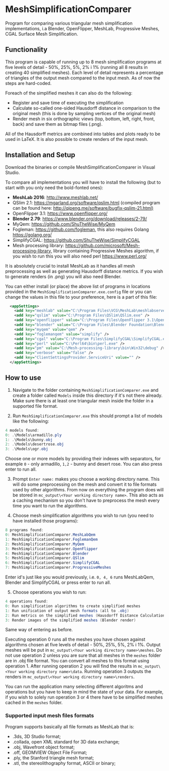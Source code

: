 # MeshSimplificationComparer

Program for comparing various triangular mesh simplification implementations, i.a Blender, OpenFlipper, MeshLab, Progressive Meshes, CGAL Surface Mesh Simplification.

## Functionality

This program is capable of running up to 8 mesh simplification programs at five levels of detail - 50\%, 25\%, 5\%, 2\% i 1\% (running all 8 results in creating 40 simplified meshes). Each level of detail represents a percentage of triangles of the output mesh compared to the input mesh. As of now the steps are hard-coded.

Foreach of the simplified meshes it can also do the following:

- Register and save time of executing the simplification
- Calculate so-called one-sided Hausdorff distance in comparison to the original mesh (this is done by sampling vertices of the original mesh)  
- Render mesh in six orthographic views (top, bottom, left, right, front, back) and save them as bitmap files (.png).

All of the Hausdorff metrics are combined into tables and plots ready to be used in LaTeX.
It is also possible to create renders of the input mesh.

## Installation and Setup

Download the binaries or compile MeshSimplificationComparer in Visual Studio.

To compare all implementations you will have to install the following (but to start with you only need the bold-fonted ones):

- **MeshLab 2016**: <http://www.meshlab.net/>
- QSlim 2.1: <https://mgarland.org/software/qslim.html> (compiled program can be found here: <http://qipeng.me/software/bugfix-qslim-21.html)>
- OpenFlipper 3.1: <https://www.openflipper.org/>
- **Blender 2.79**: <https://www.blender.org/download/releases/2-79/>
- MyQem: <https://github.com/ShuTheWise/MyQem>
- Fogleman: <https://github.com/fogleman,> this also requires Golang <https://golang.org/>
- SimplifyCGAL: <https://github.com/ShuTheWise/SimplifyCGAL>
- Mesh processing library: <https://github.com/microsoft/Mesh-processing-library,> library containing Progressive Meshes algorithm, if you wish to run this you will also need perl  <https://www.perl.org/>

It is absolutely crucial to install MeshLab as it handles all mesh preprocessing as well as generating Hausdorff distance metrics.
If you wish to generate renders (in .png) you will also need Blender.

You can either install (or place) the above list of programs in locations provided in the `MeshSimplificationComparer.exe.config` file or you can change the values in this file to your preference, here is a part of this file:

```xml
  <appSettings>
    <add key="meshlab" value="C:\Program Files\VCG\MeshLab\meshlabserver.exe" />
    <add key="qslim" value="C:\Program Files\QSlim\QSlim.exe" />
    <add key="openflipper" value="C:\Program Files\OpenFlipper 3.1\OpenFlipper.exe" />
    <add key="blender" value="C:\Program Files\Blender Foundation\Blender\blender.exe" />
    <add key="myqem" value="qem" />
    <add key="foglemanqem" value="simplify" />
    <add key="cgal" value="C:\Program Files\SimplifyCGAL\SimplifyCGAL.exe" />
    <add key="perl" value="C:\Perl64\bin\perl.exe" />
    <add key="pm" value="C:\Mesh-processing-library\bin\Win32\debug" />
    <add key="verbose" value="false" />
    <add key="ClientSettingsProvider.ServiceUri" value="" />
  </appSettings>
```

## How to use

1. Navigate to the folder containing `MeshSimplificationComparer.exe` and create a folder called `Models` inside this directory if it's not there already. Make sure there is at least one triangular mesh inside the folder in a supported file format.

2. Run `MeshSimplificationComparer.exe` this should prompt a list of models like the following:

```csharp
4 models found:
0: .\Models\armadillo.ply
1: .\Models\bunny.obj
2: .\Models\desertrose.obj
3: .\Models\ogr.obj
```

Choose one or more models by providing their indexes with separators, for example `0` - only armadillo, `1,2` - bunny and desert rose. You can also press enter to run all.

3. Prompt `Enter name:` makes you choose a working directory name. This will do some preprocessing on the mesh and convert it to file formats used by other algorithms. From now on everything the program does will be stored in `mc_output\<Your working directory name>`. This also acts as a caching mechanism so you don't have to preprocess the mesh every time you want to run the algorithms.

4. Choose mesh simplification algorithms you wish to run (you need to have installed those programs):

```csharp
8 programs found:
0: MeshSimplificationComparer.MeshLabQem
1: MeshSimplificationComparer.FoglemanQem
2: MeshSimplificationComparer.MyQem
3: MeshSimplificationComparer.OpenFlipper
4: MeshSimplificationComparer.Blender
5: MeshSimplificationComparer.QSlim
6: MeshSimplificationComparer.SimplifyCGAL
7: MeshSimplificationComparer.ProgressiveMeshes
```

Enter id's just like you would previously, i.e. `0, 4, 6` runs MeshLabQem, Blender and SimplifyCGAL or press enter to run all.

5. Choose operations you wish to run:

```csharp
4 operations found:
0: Run simplification algorithms to create simplified meshes
1: Run unification of output mesh formats (all to .obj)
2: Run metrics on the simplified meshes (Hausdorff Distance Calculation)
3: Render images of the simplified meshes (Blender render)
```

Same way of entering as before.

Executing operation 0 runs all the meshes you have chosen against algorithms chosen at five levels of detail - 50\%, 25\%, 5\%, 2\% i 1\%. Output meshes will be put in `mc_output\<Your working directory name>\meshes`.
Do not use operation 2 unless you are sure that all meshes in the `meshes` folder are in .obj file format. You can convert all meshes to this format using operation 1.
After running operation 2 you will find the results in `mc_output\<Your working directory name>\data`.
Running operation 3 outputs the renders in `mc_output\<Your working directory name>\renders`.

You can run the application many selecting different algoritms and operations but you have to keep in mind the state of your data. For example, if you wish to solely run operation 3 or 4 there have to be simplified meshes cached in the `meshes` folder.

### Supported input mesh files formats

Program supports basically all file formats as MeshLab that is:

- .3ds, 3D Studio format;
- .collada, open XML standard for 3D data exchange;
- .obj, Wavefront object format;
- .off, GEOMVIEW Object File Format;
- .ply, the Stanford triangle mesh format;
- .stl, the stereolithography format, ASCII or binary;
